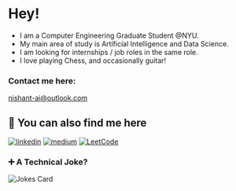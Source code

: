 
# Hey!

- I am a Computer Engineering Graduate Student @NYU.
- My main area of study is Artificial Intelligence and Data Science.
- I am looking for internships / job roles in the same role.
- I love playing Chess, and occasionally guitar!

### Contact me here:

nishant-ai@outlook.com

## 🔗 You can also find me here
[![linkedin](https://img.shields.io/badge/linkedin-0A66C2?style=for-the-badge&logo=linkedin&logoColor=white)](https://www.linkedin.com/in/nishantsh20/)
[![medium](https://img.shields.io/badge/Medium-12100E?style=for-the-badge&logo=medium&logoColor=white)](https://neeshant.medium.com/)
[![LeetCode](https://img.shields.io/badge/LeetCode-000000?style=for-the-badge&logo=LeetCode&logoColor=#d16c06)](https://leetcode.com/Nishhant/)


### ➕ A Technical Joke?
![Jokes Card](https://readme-jokes.vercel.app/api)

